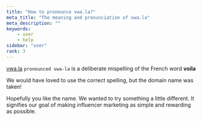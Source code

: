 ```yaml
---
title: "How to pronounce vwa.la?"
meta_title: "The meaning and pronunciation of vwa.la"
meta_description: ""
keywords:
    - user
    - help
sidebar: "user"
rank: 3
---
```


[vwa.la](https://vwa.la) `pronounced vwa-la` is a deliberate mispelling of the French word **voila**

We would have loved to use the correct spelling, but the domain name was taken! 

Hopefully you like the name. We wanted to try something a little different. It signifies our goal of making influencer marketing as simple and rewarding as possible.